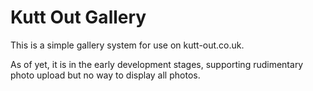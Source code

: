 Kutt Out Gallery
================

This is a simple gallery system for use on kutt-out.co.uk.

As of yet, it is in the early development stages, supporting rudimentary photo upload but no way to display all photos.